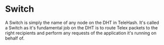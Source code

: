 Switch
======

A Switch is simply the name of any node on the DHT in TeleHash.  It's called a Switch as it's fundamental job on the DHT is to route Telex packets to the right recipients and perform any requests of the application it's running on behalf of.
